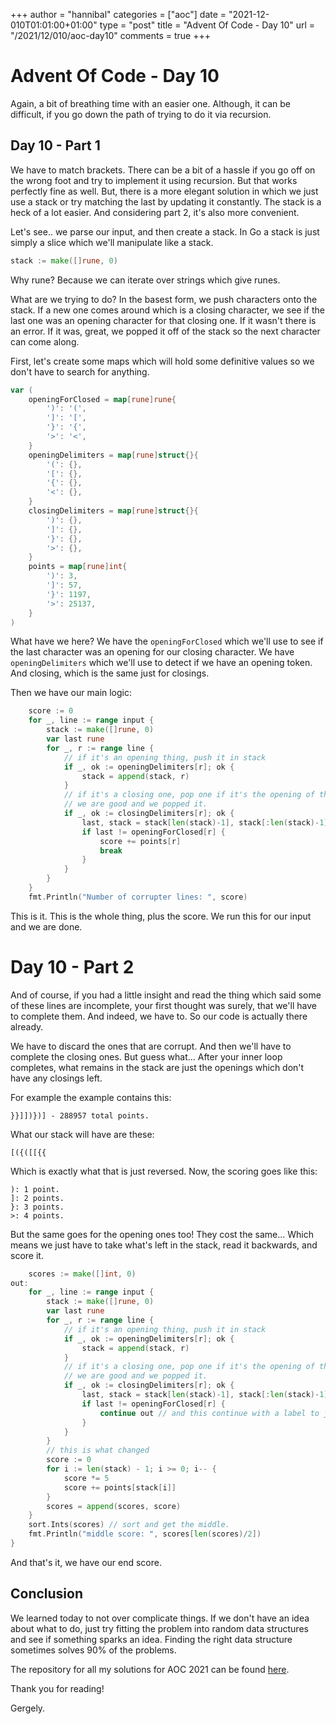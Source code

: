 +++
author = "hannibal"
categories = ["aoc"]
date = "2021-12-010T01:01:00+01:00"
type = "post"
title = "Advent Of Code - Day 10"
url = "/2021/12/010/aoc-day10"
comments = true
+++

# Advent Of Code - Day 10

Again, a bit of breathing time with an easier one. Although, it can be difficult, if you go down the path of trying to do
it via recursion.

## Day 10 - Part 1

We have to match brackets. There can be a bit of a hassle if you go off on the wrong foot and try to implement it using
recursion. But that works perfectly fine as well. But, there is a more elegant solution in which we just use a stack or
try matching the last by updating it constantly. The stack is a heck of a lot easier. And considering part 2, it's also
more convenient.

Let's see.. we parse our input, and then create a stack. In Go a stack is just simply a slice which we'll manipulate like
a stack.

```go
stack := make([]rune, 0)
```

Why rune? Because we can iterate over strings which give runes.

What are we trying to do? In the basest form, we push characters onto the stack. If a new one comes around which is a
closing character, we see if the last one was an opening character for that closing one. If it wasn't there is an error.
If it was, great, we popped it off of the stack so the next character can come along.

First, let's create some maps which will hold some definitive values so we don't have to search for anything.

```go
var (
	openingForClosed = map[rune]rune{
		')': '(',
		']': '[',
		'}': '{',
		'>': '<',
	}
	openingDelimiters = map[rune]struct{}{
		'(': {},
		'[': {},
		'{': {},
		'<': {},
	}
	closingDelimiters = map[rune]struct{}{
		')': {},
		']': {},
		'}': {},
		'>': {},
	}
	points = map[rune]int{
		')': 3,
		']': 57,
		'}': 1197,
		'>': 25137,
	}
)
```

What have we here? We have the `openingForClosed` which we'll use to see if the last character was an opening for our
closing character. We have `openingDelimiters` which we'll use to detect if we have an opening token. And closing, which
is the same just for closings.

Then we have our main logic:

```go
	score := 0
	for _, line := range input {
		stack := make([]rune, 0)
		var last rune
		for _, r := range line {
			// if it's an opening thing, push it in stack
			if _, ok := openingDelimiters[r]; ok {
				stack = append(stack, r)
			}
			// if it's a closing one, pop one if it's the opening of the previous one
			// we are good and we popped it.
			if _, ok := closingDelimiters[r]; ok {
				last, stack = stack[len(stack)-1], stack[:len(stack)-1]
				if last != openingForClosed[r] {
					score += points[r]
					break
				}
			}
		}
	}
	fmt.Println("Number of corrupter lines: ", score)
```

This is it. This is the whole thing, plus the score. We run this for our input and we are done.

# Day 10 - Part 2

And of course, if you had a little insight and read the thing which said some of these lines are incomplete, your first
thought was surely, that we'll have to complete them. And indeed, we have to. So our code is actually there already.

We have to discard the ones that are corrupt. And then we'll have to complete the closing ones. But guess what... After
your inner loop completes, what remains in the stack are just the openings which don't have any closings left.

For example the example contains this:

```
}}]])})] - 288957 total points.
```

What our stack will have are these:

```
[({([[{{
```

Which is exactly what that is just reversed. Now, the scoring goes like this:

```
): 1 point.
]: 2 points.
}: 3 points.
>: 4 points.
```

But the same goes for the opening ones too! They cost the same... Which means we just have to take what's left in the
stack, read it backwards, and score it.

```go
	scores := make([]int, 0)
out:
	for _, line := range input {
		stack := make([]rune, 0)
		var last rune
		for _, r := range line {
			// if it's an opening thing, push it in stack
			if _, ok := openingDelimiters[r]; ok {
				stack = append(stack, r)
			}
			// if it's a closing one, pop one if it's the opening of the previous one
			// we are good and we popped it.
			if _, ok := closingDelimiters[r]; ok {
				last, stack = stack[len(stack)-1], stack[:len(stack)-1]
				if last != openingForClosed[r] {
					continue out // and this continue with a label to jump outside if the line is corrupt
				}
			}
		}
		// this is what changed
		score := 0
		for i := len(stack) - 1; i >= 0; i-- {
			score *= 5
			score += points[stack[i]]
		}
		scores = append(scores, score)
	}
	sort.Ints(scores) // sort and get the middle.
	fmt.Println("middle score: ", scores[len(scores)/2])
}
```

And that's it, we have our end score.

## Conclusion

We learned today to not over complicate things. If we don't have an idea about what to do, just try fitting the problem
into random data structures and see if something sparks an idea. Finding the right data structure sometimes solves 90%
of the problems.

The repository for all my solutions for AOC 2021 can be found [here](https://github.com/Skarlso/aoc2021).

Thank you for reading!

Gergely.